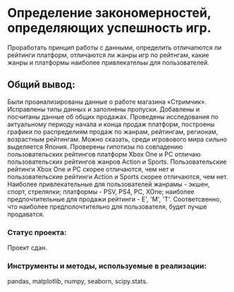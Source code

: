 # Определение закономерностей, определяющих успешность игр.

Проработать принцип работы с данными, определить отличапются ли рейтинги платформ, отличаются ли жанры игр по рейтнгам, какие жанры и платформы наиболее привлекательы для пользователей.

## Общий вывод:

Были проанализированы данные о работе магазина «Стримчик». Исправлены типы данных и заполнены пропуски. Добавлены и посчитаны данные об общих продажах. Проведены исследования по актуальному периоду начала и конца продаж платформ, построены графики по распределиям продаж по жанрам, рейтингам, регионам, возрастным рейтингам. Можно сказать, среди игровового мира сильно выделяется Япония. Проверены гипотизы по совпадению пользовательских рейтингов платформ Xbox One и PC отличаю пользовательских рейтингов жанров Action и Sports. Пользовательские рейтинги Xbox One и PC скорее отличаются, чем нет и пользовательские рейтинги Action и Sports скорее отличаются, чем нет. Наиболее привлекательные для пользователей жанрамы - экшен, спорт, стрелялки; платформы - PSV, PS4, PC, XOne; наиболее предпочтительные для продажи рейтинги - E', 'M', 'T'. Соответсвенно, что наиболее предполочтительно для пользователя, будет лучше продаватся.

### Статус проекта:

Проект сдан.

### Инструменты и методы, используемые в реализации:
pandas, matplotlib, numpy, seaborn, scipy.stats.
